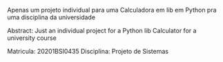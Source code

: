 Apenas um projeto individual para uma Calculadora em lib em Python pra uma disciplina da universidade

Abstract:
Just an individual project for a Python lib Calculator for a university course

Matricula: 20201BSI0435
Disciplina: Projeto de Sistemas